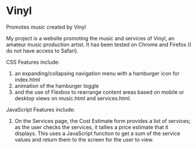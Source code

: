 # Vinyl
Promotes music created by Vinyl

My project is a website promoting the music and services of Vinyl, an amateur music production artist. It has been tested on Chrome and Firefox (I do not have access to Safari).

CSS Features include:
1) an expanding/collapsing navigation menu with a hamburger icon for index.html
2) animation of the hamburger toggle
3) and the use of Flexbox to rearrange content areas based on mobile or desktop views on music.html and services.html.

JavaScript Features include:
1) On the Services page, the Cost Estimate form provides a list of services; as the user checks the services, it tallies a price estimate that it displays. This uses a JavaScript function to get a sum of the service values and return them to the screen for the user to view.

